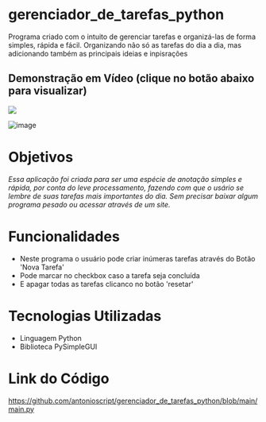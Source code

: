 # gerenciador_de_tarefas_python
 Programa criado com o intuito de gerenciar tarefas e organizá-las de forma simples, rápida e fácil. Organizando não só as tarefas do dia a dia, mas adicionando também as principais ideias e inpisrações</br>
 
 ## Demonstração em Vídeo (clique no botão abaixo para visualizar)
[<img src="https://img.shields.io/badge/YouTube-FF0000?style=for-the-badge&logo=youtube&logoColor=white">](https://www.youtube.com/watch?v=X9rc1AtkzJU)

 ![image](https://user-images.githubusercontent.com/10932478/170581937-592c3276-9818-4a45-8d2b-2f8b55d76092.png)

# Objetivos
*Essa aplicação foi criada para ser uma espécie de anotação simples e rápida, por conta do leve processamento, fazendo com que o usário se lembre de suas tarefas mais importantes do dia. Sem precisar baixar algum programa pesado ou acessar através de um site.*

# Funcionalidades
 - Neste programa o usuário pode criar inúmeras tarefas através do Botão 'Nova Tarefa'
 - Pode marcar no checkbox caso a tarefa seja concluída
 - E apagar todas as tarefas clicanco no botão 'resetar'

# Tecnologias Utilizadas
- Linguagem Python
- Biblioteca PySimpleGUI

# Link do Código
https://github.com/antonioscript/gerenciador_de_tarefas_python/blob/main/main.py
